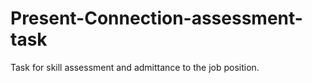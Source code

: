 # Present-Connection-assessment-task
Task for skill assessment and admittance to the job position. 
